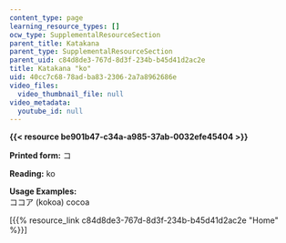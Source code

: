 ```yaml
---
content_type: page
learning_resource_types: []
ocw_type: SupplementalResourceSection
parent_title: Katakana
parent_type: SupplementalResourceSection
parent_uid: c84d8de3-767d-8d3f-234b-b45d41d2ac2e
title: Katakana "ko"
uid: 40cc7c68-78ad-ba83-2306-2a7a8962686e
video_files:
  video_thumbnail_file: null
video_metadata:
  youtube_id: null
---
```


**{{< resource be901b47-c34a-a985-37ab-0032efe45404 >}}**

**Printed form:** コ

**Reading:** ko

**Usage Examples:**  
ココア (kokoa) cocoa

\[{{% resource_link c84d8de3-767d-8d3f-234b-b45d41d2ac2e "Home" %}}\]